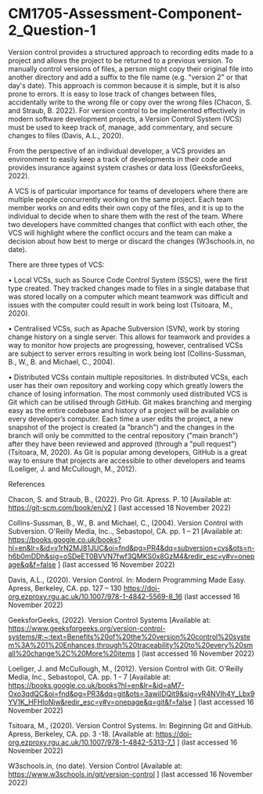 # CM1705-Assessment-Component-2_Question-1

Version control provides a structured approach to recording edits made to a project and allows the project to be returned to a previous version.  To manually control versions of files, a person might copy their original file into another directory and add a suffix to the file name  (e.g. "version 2" or that day's date).  This approach is common because it is simple, but it is also prone to errors.  It is easy to lose track of changes between files, accidentally write to the wrong file or copy over the wrong files (Chacon, S. and Straub, B. 2022).  For version control to be implemented effectively in modern software development projects, a Version Control System (VCS) must be used to keep track of, manage, add commentary, and secure changes to files (Davis, A.L., 2020).

From the perspective of an individual developer, a VCS provides an environment to easily keep a track of developments in  their code and provides insurance against system crashes or data loss (GeeksforGeeks, 2022). 

A VCS is of particular importance for teams of developers where there are multiple people concurrently working on the same project.  Each team member works on and edits their own copy of the files, and it is up to the individual to decide when to share them with the rest of the team.  Where two developers have committed changes that conflict with each other, the VCS will highlight where the conflict occurs and the team can make a decision about how best to merge or discard the changes (W3schools.in, no date).

There are three types of VCS: 

•	Local VCSs, such as Source Code Control System (SSCS), were the first type created.  They tracked changes made to files in a single database that was stored locally on a computer which meant teamwork was difficult and issues with the computer could result in work being lost (Tsitoara, M., 2020).

•	Centralised VCSs, such as Apache Subversion (SVN), work by storing change history on a single server.  This allows for teamwork and provides a way to monitor how projects are progressing, however, centralised VCSs are subject to server errors resulting in work being lost (Collins-Sussman, B., W., B. and Michael, C., 2004). 

•	Distributed VCSs contain multiple repositories. In distributed VCSs, each user has their own repository and working copy which greatly lowers the chance of losing information.  The most commonly used distributed VCS is Git which can be utilised through GitHub.  Git makes branching and merging easy as the entire codebase and history of a project will be available on every developer’s computer.  Each time a user edits the project, a new snapshot of the project is created (a "branch") and the changes in the branch will only be committed to the central repository ("main branch") after they have been reviewed and approved (through a "pull request") (Tsitoara, M, 2020).  As Git is popular among developers, GitHub is a great way to ensure that projects are accessible to other developers and teams (Loeliger, J. and McCullough, M., 2012).  

References

Chacon, S. and Straub, B., (2022).  Pro Git.  Apress. P. 10 [Available at: https://git-scm.com/book/en/v2 ] (last accessed 18 November 2022)

Collins-Sussman, B., W., B. and Michael, C., (2004). Version Control with Subversion. O'Reilly Media, Inc.., Sebastopol, CA. pp. 1 – 21  [Available at:  https://books.google.co.uk/books?hl=en&lr=&id=v1rN2MJ81JUC&oi=fnd&pg=PR4&dq=subversion+cvs&ots=n-h6b0mDDh&sig=oSDeET0BVVN7fwf3QMKS0x8GzM4&redir_esc=y#v=onepage&q&f=false ] (last accessed 16 November 2022)

Davis, A.L., (2020). Version Control. In: Modern Programming Made Easy. Apress, Berkeley, CA. pp. 127 – 130 https://doi-org.ezproxy.rgu.ac.uk/10.1007/978-1-4842-5569-8_16 (last accessed 16 November 2022)

GeeksforGeeks, (2022). Version Control Systems [Available at: https://www.geeksforgeeks.org/version-control-systems/#:~:text=Benefits%20of%20the%20version%20control%20system%3A%201%20Enhances,through%20traceability%20to%20every%20small%20change%2C%20More%20items ] (last accessed 16 November 2022) 

Loeliger, J. and McCullough, M., (2012). Version Control with Git. O'Reilly Media, Inc., Sebastopol, CA. pp. 1 - 7 [Available at: https://books.google.co.uk/books?hl=en&lr=&id=aM7-Oxo3qdQC&oi=fnd&pg=PR3&dq=git&ots=3awiIDQit9&sig=vR4NVIh4Y_Lbx9YV1K_HFHloNjw&redir_esc=y#v=onepage&q=git&f=false ] (last accessed 16 November 2022)

Tsitoara, M., (2020). Version Control Systems. In: Beginning Git and GitHub. Apress, Berkeley, CA. pp. 3 -18. [Available at: https://doi-org.ezproxy.rgu.ac.uk/10.1007/978-1-4842-5313-7_1 ] (last accessed 16 November 2022)

W3schools.in, (no date). Version Control [Available at: https://www.w3schools.in/git/version-control ] (last accessed 16 November 2022)
